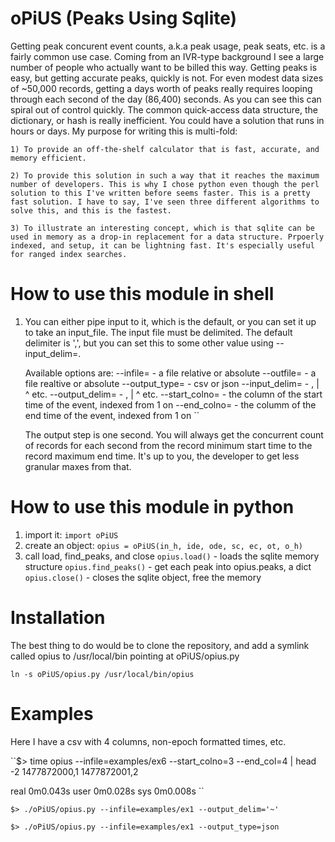 oPiUS (Peaks Using Sqlite)
==========================
Getting peak concurent event counts, a.k.a peak usage,
peak seats, etc. is a fairly common use case. Coming from an IVR-type background I see a large number of people who actually want to be billed this way.
Getting peaks is easy, but getting accurate peaks, quickly is not. For even modest data sizes of ~50,000 records, getting a days worth of peaks really requires looping through each second of the day (86,400) seconds. As you can see this can spiral out of control quickly. The common quick-access data structure, the dictionary, or hash is really inefficient. You could have a solution that runs in hours or days. My purpose for writing this is multi-fold:
    
    1) To provide an off-the-shelf calculator that is fast, accurate, and memory efficient.
    
    2) To provide this solution in such a way that it reaches the maximum number of developers. This is why I chose python even though the perl solution to this I've written before seems faster. This is a pretty fast solution. I have to say, I've seen three different algorithms to solve this, and this is the fastest.
    
    3) To illustrate an interesting concept, which is that sqlite can be used in memory as a drop-in replacement for a data structure. Prpoerly indexed, and setup, it can be lightning fast. It's especially useful for ranged index searches.


How to use this module in shell
===============================
1) You can either pipe input to it, which is the default, or you can set it up to take an input_file. The input file must be delimited. The default delimiter is ',', but you can set this to some other value using --input_delim=.

    Available options are:
    --infile= - a file relative or absolute
    --outfile= - a file realtive or absolute
    --output_type= - csv or json
    --input_delim= - , | ^ etc.
    --output_delim= - , | ^ etc.
    --start_colno= - the column of the start time of the event, indexed from 1 on
    --end_colno= - the columm of the end time of the event, indexed from 1 on
    ``

    The output step is one second. You will always get the concurrent count of records for each second from the record minimum start time to the record maximum end time. It's up to you, the developer to get less granular maxes from that.

How to use this module in python
===============================
1) import it: ``import oPiUS``
2) create an object:
    ``opius = oPiUS(in_h, ide, ode, sc, ec, ot, o_h)``
3) call load, find_peaks, and close
    ``opius.load()`` - loads the sqlite memory structure
    ``opius.find_peaks()`` - get each peak into opius.peaks, a dict
    ``opius.close()`` - closes the sqlite object, free the memory

Installation
============
The best thing to do would be to clone the repository, and add a symlink called opius to /usr/local/bin pointing at oPiUS/opius.py

``ln -s oPiUS/opius.py /usr/local/bin/opius``

Examples
========
Here I have a csv with 4 columns, non-epoch formatted times, etc.

``$> time opius --infile=examples/ex6 --start_colno=3 --end_col=4 | head -2
1477872000,1
1477872001,2

real    0m0.043s
user    0m0.028s
sys     0m0.008s
``

``$> ./oPiUS/opius.py --infile=examples/ex1 --output_delim='~'``

``$> ./oPiUS/opius.py --infile=examples/ex1 --output_type=json``
